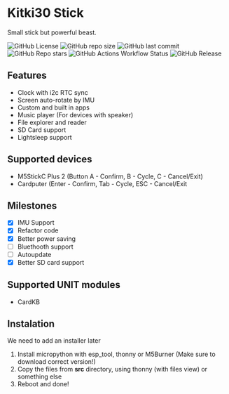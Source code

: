 # Kitki30 Stick
Small stick but powerful beast.

![GitHub License](https://img.shields.io/github/license/stickfirmware/stick?label=License)
![GitHub repo size](https://img.shields.io/github/repo-size/stickfirmware/stick?label=Repo%20size)
![GitHub last commit](https://img.shields.io/github/last-commit/stickfirmware/stick?label=Last%20commit)
![GitHub Repo stars](https://img.shields.io/github/stars/stickfirmware/stick?style=flat&label=Stars)
![GitHub Actions Workflow Status](https://img.shields.io/github/actions/workflow/status/stickfirmware/stick/minify.yml?style=flat&label=Build)
![GitHub Release](https://img.shields.io/github/v/release/stickfirmware/stick?label=Release)

## Features
- Clock with i2c RTC sync
- Screen auto-rotate by IMU
- Custom and built in apps
- Music player (For devices with speaker)
- File explorer and reader
- SD Card support
- Lightsleep support

## Supported devices
- M5StickC Plus 2 (Button A - Confirm, B - Cycle, C - Cancel/Exit)
- Cardputer (Enter - Confirm, Tab - Cycle, ESC - Cancel/Exit

## Milestones
- [X] IMU Support
- [X] Refactor code
- [X] Better power saving
- [ ] Bluethooth support
- [ ] Autoupdate
- [X] Better SD card support

## Supported UNIT modules
- CardKB

## Instalation
We need to add an installer later

1. Install micropython with esp_tool, thonny or M5Burner (Make sure to download correct version!)
2. Copy the files from **src** directory, using thonny (with files view) or something else
3. Reboot and done!
